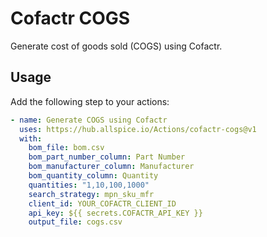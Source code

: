 # Cofactr COGS

Generate cost of goods sold (COGS) using Cofactr.

## Usage

Add the following step to your actions:

```yaml
- name: Generate COGS using Cofactr
  uses: https://hub.allspice.io/Actions/cofactr-cogs@v1
  with:
    bom_file: bom.csv
    bom_part_number_column: Part Number
    bom_manufacturer_column: Manufacturer
    bom_quantity_column: Quantity
    quantities: "1,10,100,1000"
    search_strategy: mpn_sku_mfr
    client_id: YOUR_COFACTR_CLIENT_ID
    api_key: ${{ secrets.COFACTR_API_KEY }}
    output_file: cogs.csv
```
